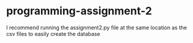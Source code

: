 # programming-assignment-2

I recommend running the assignment2.py file at the same location as the csv files to easily create the database
